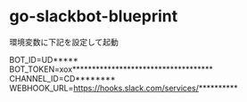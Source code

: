# go-slackbot-blueprint  
環境変数に下記を設定して起動  

BOT_ID=UD*****  
BOT_TOKEN=xox************************************  
CHANNEL_ID=CD********  
WEBHOOK_URL=https://hooks.slack.com/services/**********  
